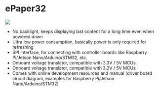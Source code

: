 # ePaper32
<img src ="https://www.google.com/url?sa=i&url=https%3A%2F%2Fwww.waveshare.com%2F2.9inch-e-paper-module-b.htm&psig=AOvVaw2sewTS4oivRCoRBVzhGTGd&ust=1708212602689000&source=images&cd=vfe&opi=89978449&ved=0CBEQjRxqFwoTCPiX2_6BsYQDFQAAAAAdAAAAABAD" />
<ul>

  <li>
    No backlight, keeps displaying last content for a long time even when powered down
  </li>
   <li>
   Ultra low power consumption, basically power is only required for refreshing
  </li>
   <li>
    SPI interface, for connecting with controller boards like Raspberry Pi/Jetson Nano/Arduino/STM32, etc.
  </li>
   <li>
Onboard voltage translator, compatible with 3.3V / 5V MCUs  
   </li>
   <li>
Onboard voltage translator, compatible with 3.3V / 5V MCUs
  </li>
     <li>
Comes with online development resources and manual (driver board circuit diagram, examples for Raspberry Pi/Jetson Nano/Arduino/STM32)
  </li>
</ul>


